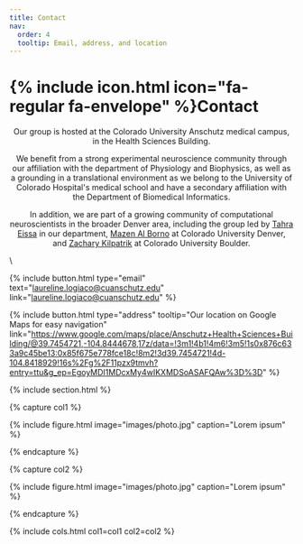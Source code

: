 ```yaml
---
title: Contact
nav:
  order: 4
  tooltip: Email, address, and location
---
```


# {% include icon.html icon="fa-regular fa-envelope" %}Contact

<center>
Our group is hosted at the Colorado University Anschutz medical campus, in the Health Sciences Building.
  
We benefit from a strong experimental neuroscience community through our affiliation with the department of Physiology and Biophysics, as well as a grounding in a translational environment as we belong to the University of Colorado Hospital's medical school and have a secondary affiliation with the Department of Biomedical Informatics.

In addition, we are part of a growing community of computational neuroscientists in the broader Denver area, including the group led by [Tahra Eissa](https://eissalab.com/) in our department, [Mazen Al Borno](https://cse.ucdenver.edu/~alborno/#home) at Colorado University Denver, and [Zachary Kilpatrik](https://www.colorado.edu/amath/zpkilpat) at Colorado University Boulder.
</center>

\

{%
  include button.html
  type="email"
  text="laureline.logiaco@cuanschutz.edu"
  link="laureline.logiaco@cuanschutz.edu"
%}

{%
  include button.html
  type="address"
  tooltip="Our location on Google Maps for easy navigation"
  link="https://www.google.com/maps/place/Anschutz+Health+Sciences+Building/@39.7454721,-104.8444678,17z/data=!3m1!4b1!4m6!3m5!1s0x876c633a9c45be13:0x85f675e778fce18c!8m2!3d39.7454721!4d-104.8418929!16s%2Fg%2F11pzx9tmvh?entry=ttu&g_ep=EgoyMDI1MDcxMy4wIKXMDSoASAFQAw%3D%3D"
%}

{% include section.html %}

{% capture col1 %}

{%
  include figure.html
  image="images/photo.jpg"
  caption="Lorem ipsum"
%}

{% endcapture %}

{% capture col2 %}

{%
  include figure.html
  image="images/photo.jpg"
  caption="Lorem ipsum"
%}

{% endcapture %}

{% include cols.html col1=col1 col2=col2 %}
